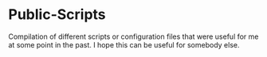 # Public-Scripts
Compilation of different scripts or configuration files that were useful for me at some point in the past.
I hope this can be useful for somebody else.
